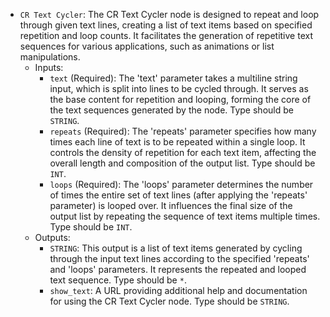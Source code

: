 - `CR Text Cycler`: The CR Text Cycler node is designed to repeat and loop through given text lines, creating a list of text items based on specified repetition and loop counts. It facilitates the generation of repetitive text sequences for various applications, such as animations or list manipulations.
    - Inputs:
        - `text` (Required): The 'text' parameter takes a multiline string input, which is split into lines to be cycled through. It serves as the base content for repetition and looping, forming the core of the text sequences generated by the node. Type should be `STRING`.
        - `repeats` (Required): The 'repeats' parameter specifies how many times each line of text is to be repeated within a single loop. It controls the density of repetition for each text item, affecting the overall length and composition of the output list. Type should be `INT`.
        - `loops` (Required): The 'loops' parameter determines the number of times the entire set of text lines (after applying the 'repeats' parameter) is looped over. It influences the final size of the output list by repeating the sequence of text items multiple times. Type should be `INT`.
    - Outputs:
        - `STRING`: This output is a list of text items generated by cycling through the input text lines according to the specified 'repeats' and 'loops' parameters. It represents the repeated and looped text sequence. Type should be `*`.
        - `show_text`: A URL providing additional help and documentation for using the CR Text Cycler node. Type should be `STRING`.
